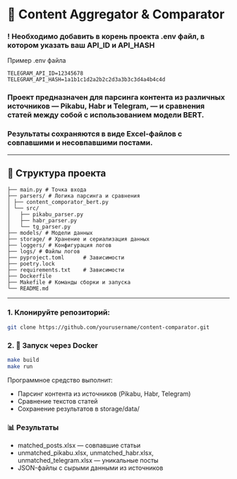 # 📰 Content Aggregator & Comparator


### ! Необходимо добавить в корень проекта .env файл, в котором указать ваш API_ID и API_HASH
Пример .env файла

```dotenv
TELEGRAM_API_ID=12345678
TELEGRAM_API_HASH=1a1b1c1d2a2b2c2d3a3b3c3d4a4b4c4d
```


### Проект предназначен для **парсинга контента** из различных источников — **Pikabu**, **Habr** и **Telegram**, — и **сравнения статей** между собой с использованием модели BERT.
### Результаты сохраняются в виде Excel-файлов с совпавшими и несовпавшими постами.

---

## 📂 Структура проекта

```text
├── main.py # Точка входа
├── parsers/ # Логика парсинга и сравнения
│ ├── content_comporator_bert.py
│ └── src/
│   ├── pikabu_parser.py
│   ├── habr_parser.py
│   └── tg_parser.py
├── models/ # Модели данных
├── storage/ # Хранение и сериализация данных
├── loggers/ # Конфигурация логов
├── logs/ # Файлы логов
├── pyproject.toml      # Зависимости
├── poetry.lock
├── requirements.txt    # Зависимости
├── Dockerfile
├── Makefile # Команды сборки и запуска
└── README.md
```

---

### 1. Клонируйте репозиторий:
   ```bash
   git clone https://github.com/yourusername/content-comparator.git
   ```
   
### 2. 🐳 Запуск через Docker
   ``` bash
   make build
   make run
   ```

Программное средство выполнит:

- Парсинг контента из источников (Pikabu, Habr, Telegram)
- Сравнение текстов статей
- Сохранение результатов в storage/data/

### 📊 Результаты
- matched_posts.xlsx — совпавшие статьи
- unmatched_pikabu.xlsx, unmatched_habr.xlsx, unmatched_telegram.xlsx — уникальные посты
- JSON-файлы с сырыми данными из источников

